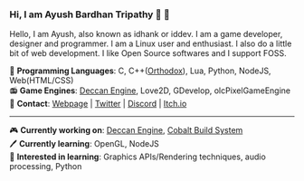 ### Hi, I am Ayush Bardhan Tripathy :wave: :pray:
Hello, I am Ayush, also known as idhank or iddev. I am a game developer, designer and programmer. I am a Linux user and enthusiast. I also do a little bit of web development. I like Open Source softwares and I support FOSS.

:diamond_shape_with_a_dot_inside: **Programming Languages**: C, C++([Orthodox](https://gist.github.com/bkaradzic/2e39896bc7d8c34e042b)), Lua, Python, NodeJS, Web(HTML/CSS)  
:radio: **Game Engines**: [Deccan Engine](https://github.com/deccanengine/DeccanEngine), Love2D, GDevelop, olcPixelGameEngine  
:loudspeaker: **Contact**: [Webpage](https://ayush.thedev.id) | [Twitter](https://twitter.com/iddev5) | [Discord](https://discord.gg/bNwnxwn) | [Itch.io](https://iddev.itch.io/)  

---

:video_game: **Currently working on**: [Deccan Engine](https://github.com/deccanengine/DeccanEngine), [Cobalt Build System](https://github.com/iddev5/cobalt)  
:pen: **Currently learning**: OpenGL, NodeJS  
:scroll: **Interested in learning**: Graphics APIs/Rendering techniques, audio processing, Python  

